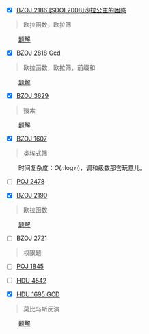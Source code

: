 - [x] [BZOJ 2186 [SDOI 2008]沙拉公主的困惑](http://www.lydsy.com/JudgeOnline/problem.php?id=2186)

>   欧拉函数，欧拉筛

&emsp;&emsp;[题解](http://blog.csdn.net/lycheng1215/article/details/79356777)

- [x] [BZOJ 2818 Gcd](http://www.lydsy.com/JudgeOnline/problem.php?id=2818)

>   欧拉函数，欧拉筛，前缀和

&emsp;&emsp;[题解](http://blog.csdn.net/lycheng1215/article/details/79358185)

- [x] [BZOJ 3629](http://www.lydsy.com/JudgeOnline/problem.php?id=3629)


>   搜索

&emsp;&emsp;[题解](http://blog.csdn.net/lycheng1215/article/details/79358599)

- [x] [BZOJ 1607](http://www.lydsy.com/JudgeOnline/problem.php?id=1607)


>   类埃式筛

&emsp;&emsp;时间复杂度：$O(n \log n)$，调和级数那套玩意儿。

- [ ] [POJ 2478]()
- [x] [BZOJ 2190](http://www.lydsy.com/JudgeOnline/problem.php?id=2190)


>   欧拉函数

&emsp;&emsp;[题解](http://blog.csdn.net/lycheng1215/article/details/79359662)

- [ ] [BZOJ 2721](http://www.lydsy.com/JudgeOnline/problem.php?id=2721)


>   权限题

- [ ] [POJ 1845]()
- [ ] [HDU 4542]()
- [x] [HDU 1695 GCD](http://acm.hdu.edu.cn/showproblem.php?pid=1695)


>   莫比乌斯反演

&emsp;&emsp;[题解](http://blog.csdn.net/lycheng1215/article/details/79368766)